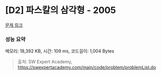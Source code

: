 # [D2] 파스칼의 삼각형 - 2005 

[문제 링크](https://swexpertacademy.com/main/code/problem/problemDetail.do?contestProbId=AV5P0-h6Ak4DFAUq) 

### 성능 요약

메모리: 18,392 KB, 시간: 109 ms, 코드길이: 1,004 Bytes



> 출처: SW Expert Academy, https://swexpertacademy.com/main/code/problem/problemList.do